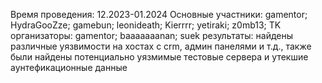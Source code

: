 Время проведения: 12.2023-01.2024
Основные участники: gamentor; HydraGooZze; gamebun; leonideath; Kierrrr; yetiraki; z0mb13; TK
организаторы: gamentor; baaaaaaanan; suek
результаты: найдены различные уязвимости на хостах с crm, админ панелями и т.д., также были найдены потенциально уязмимые тестовые сервера и утекшие аунтефикационные данные